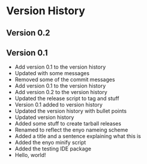 Version History
===============

Version 0.2
-----------

Version 0.1
-----------
* Add version 0.1 to the version history
* Updated with some messages
* Removed some of the commit messages
* Add version 0.1 to the version history
* Add version 0.2 to the version history
* Updated the release script to tag and stuff
* Version 0.1 added to version history
* Updated the version history with bullet points
* Updated version history
* Added some stuff to create tarball releases
* Renamed to reflect the enyo nameing scheme
* Added a title and a sentence explaining what this is
* Added the enyo minify script
* Added the testing IDE package
* Hello, world!
